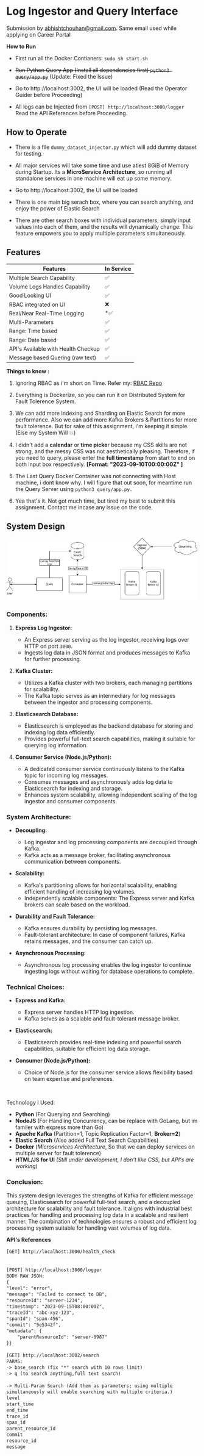 # Log Ingestor and Query Interface

Submission by abhishtchouhan@gmail.com. Same email used while applying on Career Portal

**How to Run**

- First run all the Docker Contianers: `sudo sh start.sh`

- ~~Run Python Query App (Install all dependencies first)
`python3 query/app.py`~~ (Update: Fixed the Issue)

- Go to http://localhost:3002, the UI will be loaded (Read the Operator Guider before Proceeding)
- All logs can be Injected from  ` [POST] http://localhost:3000/logger `
 Read the API References before Proceeding.

    

 
## **How to Operate**
- There is a file `dummy_dataset_injector.py` which will add dummy dataset for testing. 
 - All major services will take some time and use atlest 8GiB of Memory during Startup. Its a **MicroService Architecture**, so running all standalone services in one machine will eat up some memory.

 - Go to http://localhost:3002, the UI will be loaded
 - There is one main big serach box, where you can search anything, and enjoy the power of Elastic Search
 - There are other search boxes with individual parameters; simply input values into each of them, and the results will dynamically change. This feature empowers you to apply multiple parameters simultaneously.

## Features
|Features| In Service |
|-|--|
|  Multiple Search Capability  | ✅ |
| Volume Logs Handles Capability |✅ |
| Good Looking UI | ✅ |
| RBAC integrated on UI | ❌ | 
| Real/Near Real-Time Logging |  *✅ |
| Multi-Parameters | ✅ |
| Range: Time based | ✅ |
| Range: Date based | ✅ |
| API's Available with Health Checkup | ✅ |
| Message based Quering (raw text) | ✅ 

**Things to know :**

 1. Ignoring RBAC as i'm short on Time. Refer my: [RBAC Repo](https://github.com/imabhisht/edtech-management)

 2. Everything is Dockerize, so you can run it on Distributed System for Fault Tolerence System.

 3. We can add more Indexing and Sharding on Elastic Search for more performance. Also we can add more Kafka Brokers & Partitions for more fault tolerence. But for sake of this assignment, i'm keeping it simple. (Else my System Will 💥)


 3. I didn't add a **calendar** or **time picke**r because my CSS skills are not strong, and the messy CSS was not aesthetically pleasing. Therefore, if you need to query, please enter the **full timestamp** from start to end on both input box respectively. **[Format: "2023-09-10T00:00:00Z" ]**

 4. The Last Query Docker Container was not connecting with Host machine, i dont know why. I will figure that out soon, for meantime run the Query Server using `python3 query/app.py.`

 5. Yea that's it. Not got much time, but tired my best to submit this assignment. Contact me incase any issue on the code. 

 


## System Design
![HLSD](submission/i_1.png)

### Components:

1.  **Express Log Ingestor:**
    
    -   An Express server serving as the log ingestor, receiving logs over HTTP on port `3000`.
    -   Ingests log data in JSON format and produces messages to Kafka for further processing.
2.  **Kafka Cluster:**
    
    -   Utilizes a Kafka cluster with two brokers, each managing partitions for scalability.
    -   The Kafka topic serves as an intermediary for log messages between the ingestor and processing components.
3.  **Elasticsearch Database:**
    
    -   Elasticsearch is employed as the backend database for storing and indexing log data efficiently.
    -   Provides powerful full-text search capabilities, making it suitable for querying log information.
4.  **Consumer Service (Node.js/Python):**
    
    -   A dedicated consumer service continuously listens to the Kafka topic for incoming log messages.
    -   Consumes messages and asynchronously adds log data to Elasticsearch for indexing and storage.
    -   Enhances system scalability, allowing independent scaling of the log ingestor and consumer components.

### System Architecture:

-   **Decoupling:**
    
    -   Log ingestor and log processing components are decoupled through Kafka.
    -   Kafka acts as a message broker, facilitating asynchronous communication between components.
-   **Scalability:**
    
    -   Kafka's partitioning allows for horizontal scalability, enabling efficient handling of increasing log volumes.
    -   Independently scalable components: The Express server and Kafka brokers can scale based on the workload.
-   **Durability and Fault Tolerance:**
    
    -   Kafka ensures durability by persisting log messages.
    -   Fault-tolerant architecture: In case of component failures, Kafka retains messages, and the consumer can catch up.
-   **Asynchronous Processing:**
    
    -   Asynchronous log processing enables the log ingestor to continue ingesting logs without waiting for database operations to complete.

### Technical Choices:

-   **Express and Kafka:**
    
    -   Express server handles HTTP log ingestion.
    -   Kafka serves as a scalable and fault-tolerant message broker.
-   **Elasticsearch:**
    
    -   Elasticsearch provides real-time indexing and powerful search capabilities, suitable for efficient log data storage.
-   **Consumer  (Node.js/Python):**
    
    -   Choice of Node.js for the consumer service allows flexibility based on team expertise and preferences.

<br>

Technology I Used:

- **Python** (For Querying and Searching)
- **NodeJS** (For Handling Concurrency, can be replace with GoLang, but im familer with express more than Go)
 - **Apache Kafka** (Partition=1, Topic Replication Factor=1, **Broker=2**)
 - **Elastic Search** (Also added Full Text Search Capabilities)
 - **Docker** (*Microservices Architecture*, So that we can deploy services on multiple server for fault tolerence)
 - **HTML/JS for UI** *(Still under development, I don't like CSS, but API's are working)*

### Conclusion:

This system design leverages the strengths of Kafka for efficient message queuing, Elasticsearch for powerful full-text search, and a decoupled architecture for scalability and fault tolerance. It aligns with industrial best practices for handling and processing log data in a scalable and resilient manner. The combination of technologies ensures a robust and efficient log processing system suitable for handling vast volumes of log data.




**API's References**

    [GET] http://localhost:3000/health_check 


    [POST] http://localhost:3000/logger
    BODY RAW JSON: 
    {
	"level": "error",
	"message": "Failed to connect to DB",
    "resourceId": "server-1234",
	"timestamp": "2023-09-15T08:00:00Z",
	"traceId": "abc-xyz-123",
    "spanId": "span-456",
    "commit": "5e5342f",
    "metadata": {
        "parentResourceId": "server-0987"
    }}

    [GET] http://localhost:3002/search
    PARMS:
    -> base_search (fix "*" search with 10 rows limit)
    -> q (to search anything,full text search)
    
    -> Multi-Param Search (Add them as parameters; using multiple simultaneously will enable searching with multiple criteria.)
    level
    start_time
    end_time
    trace_id
    span_id
    parent_resource_id
    commit
    resource_id
    message
    

    
